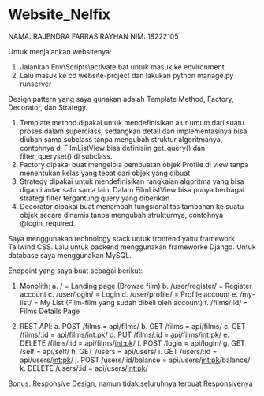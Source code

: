 # Website_Nelfix
 NAMA: RAJENDRA FARRAS RAYHAN
 NIM: 18222105

 Untuk menjalankan websitenya:
 1. Jalankan Env\Scripts\activate.bat untuk masuk ke environment
 2. Lalu masuk ke cd website-project dan lakukan python manage.py runserver

 Design pattern yang saya gunakan adalah Template Method, Factory, Decorator, dan Strategy. 
 1. Template method dipakai untuk mendefinisikan alur umum dari suatu proses dalam superclass, sedangkan detail dari implementasinya bisa diubah sama subclass tanpa mengubah struktur algoritmanya, contohnya di FilmListView bisa definisiin get_query() dan filter_queryset() di subclass.
 2. Factory dipakai buat mengelola pembuatan objek Profile di view tanpa menentukan kelas yang tepat dari objek yang dibuat 
 3. Strategy dipakai untuk mendefinisikan rangkaian algoritma yang bisa diganti antar satu sama lain. Dalam FilmListView bisa punya berbagai strategi filter tergantung query yang diberikan
 4. Decorator dipakai buat menambah fungsionalitas tambahan ke suatu objek secara dinamis tanpa mengubah strukturnya, contohnya @login_required.


 Saya menggunakan technology stack untuk frontend yaitu framework Tailwind CSS. Lalu untuk backend menggunakan frameworke Django. Untuk database saya menggunakan MySQL.

 Endpoint yang saya buat sebagai berikut:
 1. Monolith:
    a. / = Landing page (Browse film)
    b. /user/register/ = Register account
    c. /user/login/ = Login
    d. /user/profile/ = Profile account
    e. /my-list/ = My List (Film-film yang sudah dibeli oleh account)
    f. /films/:id/ = Films Details Page

 2. REST API:
    a. POST /films = api/films/
    b. GET /films = api/films/
    c. GET /films/:id = api/films/<int:pk>/
    d. PUT /films/:id = api/films/<int:pk>/
    e. DELETE /films/:id = api/films/<int:pk>/
    f. POST /login = api/login/
    g. GET /self = api/self/
    h. GET /users = api/users/
    i. GET /users/:id = api/users/<int:pk>/
    j. POST /users/:id/balance = api/users/<int:pk>/balance/
    k. DELETE /users/:id = api/users/<int:pk>/
    
Bonus: Responsive Design, namun tidak seluruhnya terbuat Responsivenya


